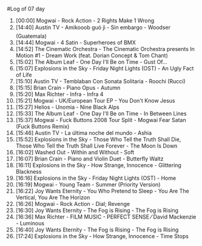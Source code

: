 #Log of 07 day

1. [00:00] Mogwai - Rock Action - 2 Rights Make 1 Wrong
1. [14:40] Austin TV - Amikooob guó jì - Sin embargo - Woodser (Guatemala)
1. [14:44] Mogwai - 4 Satin - Superheroes of BMX
1. [14:52] The Cinematic Orchestra - The Cinematic Orchestra presents In Motion #1 - Dream Work (feat. Dorian Concept & Tom Chant)
1. [15:02] The Album Leaf - One Day I'll Be on Time - Gust Of...
1. [15:07] Explosions in the Sky - Friday Night Lights (OST) - An Ugly Fact of Life
1. [15:10] Austin TV - Temblaban Con Sonata Solitaria - Roochi (Rucci)
1. [15:15] Brian Crain - Piano Opus - Autumn
1. [15:20] Max Richter - Infra - Infra 4
1. [15:21] Mogwai - UK/European Tour EP - You Don't Know Jesus
1. [15:27] Helios - Unomia - Nine Black Alps
1. [15:33] The Album Leaf - One Day I'll Be on Time - In Between Lines
1. [15:37] Mogwai - Fuck Buttons 2008 Tour Split - Mogwai Fear Satan (Fuck Buttons Remix)
1. [15:46] Austin TV - La última noche del mundo - Ashia
1. [15:52] Explosions in the Sky - Those Who Tell the Truth Shall Die, Those Who Tell the Truth Shall Live Forever - The Moon Is Down
1. [16:02] Washed Out - Within and Without - Soft
1. [16:07] Brian Crain - Piano and Violin Duet - Butterfly Waltz
1. [16:11] Explosions in the Sky - How Strange, Innocence - Glittering Blackness
1. [16:16] Explosions in the Sky - Friday Night Lights (OST) - Home
1. [16:19] Mogwai - Young Team - Summer (Priority Version)
1. [16:22] Joy Wants Eternity - You Who Pretend to Sleep - You Are The Vertical, You Are The Horizon
1. [16:26] Mogwai - Rock Action - Dial; Revenge
1. [16:30] Joy Wants Eternity - The Fog is Rising - The Fog is Rising
1. [16:36] Max Richter - FILM MUSIC - PERFECT SENSE ⁄ David Mackenzie - Luminous
1. [16:40] Joy Wants Eternity - The Fog is Rising - The Fog is Rising
1. [17:24] Explosions in the Sky - How Strange, Innocence - Time Stops
